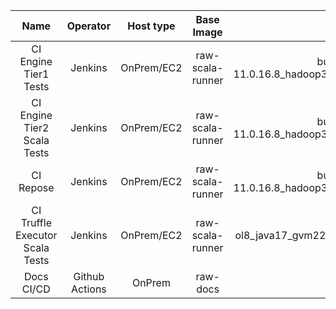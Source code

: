 |               Name              |    Operator    |  Host type |    Base Image    |                           Tag                          |
|:-------------------------------:|:--------------:|:----------:|:----------------:|:------------------------------------------------------:|
|      CI Engine Tier1 Tests      |     Jenkins    | OnPrem/EC2 | raw-scala-runner | buster_jdk-11.0.16.8_hadoop3.3.0_scala2.12.15_sbt1.6.2 |
|   CI Engine Tier2 Scala Tests   |     Jenkins    | OnPrem/EC2 | raw-scala-runner | buster_jdk-11.0.16.8_hadoop3.3.0_scala2.12.15_sbt1.6.2 |
|            CI Repose            |     Jenkins    | OnPrem/EC2 | raw-scala-runner | buster_jdk-11.0.16.8_hadoop3.3.0_scala2.12.15_sbt1.6.2 |
| CI Truffle Executor Scala Tests |     Jenkins    | OnPrem/EC2 | raw-scala-runner |       ol8_java17_gvm22.3.0_scala2.12.15_sbt1.6.2       |
|            Docs CI/CD           | Github Actions |   OnPrem   |     raw-docs     |                         16-slim                        |